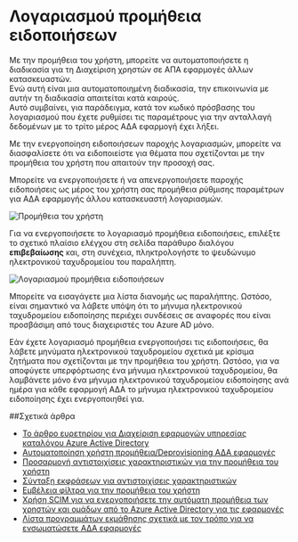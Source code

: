 <properties
    pageTitle="Ειδοποιήσεις παροχής λογαριασμών | Microsoft Azure"
    description="Μάθετε πώς μπορείτε να διασφαλίσετε ότι να ειδοποιείστε για θέματα που σχετίζονται με την προμήθεια του χρήστη που απαιτούν την προσοχή σας, ενεργοποιώντας τις ειδοποιήσεις παροχής λογαριασμών."
    services="active-directory"
    documentationCenter=""
    authors="markusvi"
    manager="femila"
    editor=""/>

<tags
    ms.service="active-directory"
    ms.workload="identity"
    ms.tgt_pltfrm="na"
    ms.devlang="na"
    ms.topic="article"
    ms.date="10/10/2016"
    ms.author="markusvi"/>


# <a name="account-provisioning-notifications"></a>Λογαριασμού προμήθεια ειδοποιήσεων

Με την προμήθεια του χρήστη, μπορείτε να αυτοματοποιήσετε η διαδικασία για τη Διαχείριση χρηστών σε ΑΠΑ εφαρμογές άλλων κατασκευαστών. <br>
Ενώ αυτή είναι μια αυτοματοποιημένη διαδικασία, την επικοινωνία με αυτήν τη διαδικασία απαιτείται κατά καιρούς. <br>
Αυτό συμβαίνει, για παράδειγμα, κατά τον κωδικό πρόσβασης του λογαριασμού που έχετε ρυθμίσει τις παραμέτρους για την ανταλλαγή δεδομένων με το τρίτο μέρος ΑΔΑ εφαρμογή έχει λήξει. 

Με την ενεργοποίηση ειδοποιήσεων παροχής λογαριασμών, μπορείτε να διασφαλίσετε ότι να ειδοποιείστε για θέματα που σχετίζονται με την προμήθεια του χρήστη που απαιτούν την προσοχή σας.

Μπορείτε να ενεργοποιήσετε ή να απενεργοποιήσετε παροχής ειδοποιήσεις ως μέρος του χρήστη σας προμήθεια ρύθμισης παραμέτρων για ΑΔΑ εφαρμογής άλλου κατασκευαστή λογαριασμών.

![Προμήθεια του χρήστη][1] 



Για να ενεργοποιήσετε το λογαριασμό προμήθεια ειδοποιήσεις, επιλέξτε το σχετικό πλαίσιο ελέγχου στη σελίδα παράθυρο διαλόγου **επιβεβαίωσης** και, στη συνέχεια, πληκτρολογήστε το ψευδώνυμο ηλεκτρονικού ταχυδρομείου του παραλήπτη.

![Λογαριασμού προμήθεια ειδοποιήσεων][2]
 


Μπορείτε να εισαγάγετε μια λίστα διανομής ως παραλήπτης. Ωστόσο, είναι σημαντικό να λάβετε υπόψη ότι το μήνυμα ηλεκτρονικού ταχυδρομείου ειδοποίησης περιέχει συνδέσεις σε αναφορές που είναι προσβάσιμη από τους διαχειριστές του Azure AD μόνο.

Εάν έχετε λογαριασμό προμήθεια ενεργοποιήσει τις ειδοποιήσεις, θα λάβετε μηνύματα ηλεκτρονικού ταχυδρομείου σχετικά με κρίσιμα ζητήματα που σχετίζονται με την προμήθεια του χρήστη. Ωστόσο, για να αποφύγετε υπερφόρτωσης ένα μήνυμα ηλεκτρονικού ταχυδρομείου, θα λαμβάνετε μόνο ένα μήνυμα ηλεκτρονικού ταχυδρομείου ειδοποίησης ανά ημέρα για κάθε εφαρμογή ΑΔΑ το μήνυμα ηλεκτρονικού ταχυδρομείου ειδοποίησης έχει ενεργοποιηθεί για.


##<a name="related-articles"></a>Σχετικά άρθρα

- [Το άρθρο ευρετηρίου για Διαχείριση εφαρμογών υπηρεσίας καταλόγου Azure Active Directory](active-directory-apps-index.md)
- [Αυτοματοποίηση χρήστη προμήθεια/Deprovisioning ΑΔΑ εφαρμογές](active-directory-saas-app-provisioning.md)
- [Προσαρμογή αντιστοιχίσεις χαρακτηριστικών για την προμήθεια του χρήστη](active-directory-saas-customizing-attribute-mappings.md)
- [Σύνταξη εκφράσεων για αντιστοιχίσεις χαρακτηριστικών](active-directory-saas-writing-expressions-for-attribute-mappings.md)
- [Εμβέλεια φίλτρα για την προμήθεια του χρήστη](active-directory-saas-scoping-filters.md)
- [Χρήση SCIM για να ενεργοποιήσετε την αυτόματη προμήθεια των χρηστών και ομάδων από το Azure Active Directory για τις εφαρμογές](active-directory-scim-provisioning.md)
- [Λίστα προγραμμάτων εκμάθησης σχετικά με τον τρόπο για να ενσωματώσετε ΑΔΑ εφαρμογές](active-directory-saas-tutorial-list.md)



<!--Image references-->
[1]: ./media/active-directory-saas-account-provisioning-notifications/ic766307.png
[2]: ./media/active-directory-saas-account-provisioning-notifications/ic766308.png